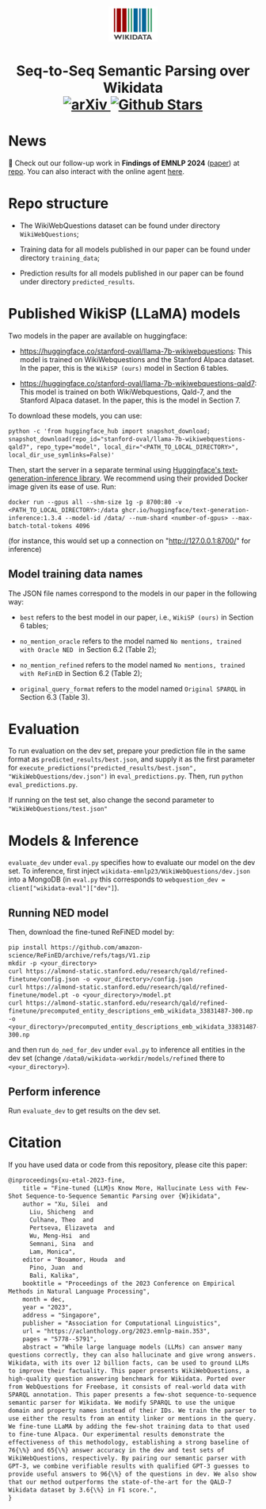 <p align="center">
    <img src="./images/Wikidata-logo-en.svg" width="100px" alt="Wikidata" />
    <h1 align="center">
        <b>Seq-to-Seq Semantic Parsing over Wikidata</b>
        <br>
        <a href="https://arxiv.org/abs/2305.14202">
            <img src="https://img.shields.io/badge/cs.CL-2305.14202-b31b1b" alt="arXiv">
        </a>
        <a href="https://github.com/stanford-oval/wikidata-emnlp23/stargazers">
            <img src="https://img.shields.io/github/stars/stanford-oval/wikidata-emnlp23?style=social" alt="Github Stars">
        </a>
    </h1>
</p>

# News

🚀 Check out our follow-up work in **Findings of EMNLP 2024** ([paper](https://arxiv.org/abs/2407.11417)) at [repo](https://github.com/stanford-oval/spinach). You can also interact with the online agent [here](https://spinach.genie.stanford.edu/).

# Repo structure

- The WikiWebQuestions dataset can be found under directory `WikiWebQuestions`;

- Training data for all models published in our paper can be found under directory `training_data`;

- Prediction results for all models published in our paper can be found under directory `predicted_results`.

# Published WikiSP (LLaMA) models

Two models in the paper are available on huggingface:

- https://huggingface.co/stanford-oval/llama-7b-wikiwebquestions: This model is trained on WikiWebquestions and the Stanford Alpaca dataset. In the paper, this is the `WikiSP (ours)` model in Section 6 tables.

- https://huggingface.co/stanford-oval/llama-7b-wikiwebquestions-qald7: This model is trained on both WikiWebquestions, Qald-7, and the Stanford Alpaca dataset. In the paper, this is the model in Section 7.

To download these models, you can use:

```
python -c 'from huggingface_hub import snapshot_download; snapshot_download(repo_id="stanford-oval/llama-7b-wikiwebquestions-qald7", repo_type="model", local_dir="<PATH_TO_LOCAL_DIRECTORY>", local_dir_use_symlinks=False)'
```

Then, start the server in a separate terminal using [Huggingface's text-generation-inference library](https://github.com/huggingface/text-generation-inference/). We recommend using their provided Docker image given its ease of use. Run:

```
docker run --gpus all --shm-size 1g -p 8700:80 -v <PATH_TO_LOCAL_DIRECTORY>:/data ghcr.io/huggingface/text-generation-inference:1.3.4 --model-id /data/ --num-shard <number-of-gpus> --max-batch-total-tokens 4096
```
(for instance, this would set up a connection on "http://127.0.0.1:8700/" for inference)

## Model training data names

The JSON file names correspond to the models in our paper in the following way:

- `best` refers to the best model in our paper, i.e., `WikiSP (ours)` in Section 6 tables;

- `no_mention_oracle` refers to the model named `No mentions, trained with Oracle NED ` in Section 6.2 (Table 2);

- `no_mention_refined` refers to the model named `No mentions, trained with ReFinED` in Section 6.2 (Table 2);

- `original_query_format` refers to the model named `Original SPARQL` in Section 6.3 (Table 3).

# Evaluation

To run evaluation on the dev set, prepare your prediction file in the same format as `predicted_results/best.json`, and supply it as the first parameter
for `execute_predictions("predicted_results/best.json", "WikiWebQuestions/dev.json")` in `eval_predictions.py`.
Then, run `python eval_predictions.py`.

If running on the test set, also change the second parameter to `"WikiWebQuestions/test.json"`

# Models & Inference

`evaluate_dev` under `eval.py` specifies how to evaluate our model on the dev set. To inference, first inject `wikidata-emnlp23/WikiWebQuestions/dev.json` into
a MongoDB (in `eval.py` this corresponds to `webquestion_dev = client["wikidata-eval"]["dev"]`).

## Running NED model

Then, download the fine-tuned ReFiNED model by:

```
pip install https://github.com/amazon-science/ReFinED/archive/refs/tags/V1.zip 
mkdir -p <your_directory>
curl https://almond-static.stanford.edu/research/qald/refined-finetune/config.json -o <your_directory>/config.json
curl https://almond-static.stanford.edu/research/qald/refined-finetune/model.pt -o <your_directory>/model.pt
curl https://almond-static.stanford.edu/research/qald/refined-finetune/precomputed_entity_descriptions_emb_wikidata_33831487-300.np -o <your_directory>/precomputed_entity_descriptions_emb_wikidata_33831487-300.np
```

and then run `do_ned_for_dev` under `eval.py` to inference all entities in the dev set (change `/data0/wikidata-workdir/models/refined` there to `<your_directory>`).

## Perform inference

Run `evaluate_dev` to get results on the dev set.

# Citation

If you have used data or code from this repository, please cite this paper:

```
@inproceedings{xu-etal-2023-fine,
    title = "Fine-tuned {LLM}s Know More, Hallucinate Less with Few-Shot Sequence-to-Sequence Semantic Parsing over {W}ikidata",
    author = "Xu, Silei  and
      Liu, Shicheng  and
      Culhane, Theo  and
      Pertseva, Elizaveta  and
      Wu, Meng-Hsi  and
      Semnani, Sina  and
      Lam, Monica",
    editor = "Bouamor, Houda  and
      Pino, Juan  and
      Bali, Kalika",
    booktitle = "Proceedings of the 2023 Conference on Empirical Methods in Natural Language Processing",
    month = dec,
    year = "2023",
    address = "Singapore",
    publisher = "Association for Computational Linguistics",
    url = "https://aclanthology.org/2023.emnlp-main.353",
    pages = "5778--5791",
    abstract = "While large language models (LLMs) can answer many questions correctly, they can also hallucinate and give wrong answers. Wikidata, with its over 12 billion facts, can be used to ground LLMs to improve their factuality. This paper presents WikiWebQuestions, a high-quality question answering benchmark for Wikidata. Ported over from WebQuestions for Freebase, it consists of real-world data with SPARQL annotation. This paper presents a few-shot sequence-to-sequence semantic parser for Wikidata. We modify SPARQL to use the unique domain and property names instead of their IDs. We train the parser to use either the results from an entity linker or mentions in the query. We fine-tune LLaMA by adding the few-shot training data to that used to fine-tune Alpaca. Our experimental results demonstrate the effectiveness of this methodology, establishing a strong baseline of 76{\%} and 65{\%} answer accuracy in the dev and test sets of WikiWebQuestions, respectively. By pairing our semantic parser with GPT-3, we combine verifiable results with qualified GPT-3 guesses to provide useful answers to 96{\%} of the questions in dev. We also show that our method outperforms the state-of-the-art for the QALD-7 Wikidata dataset by 3.6{\%} in F1 score.",
}
```
